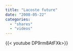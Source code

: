 ```yaml
---
title: "Lacoste future"
date: "2008-05-22"
categories:
  - "shares"
  - "videos"
---
```


<div style="width: 70vw;">{{< youtube DP9rm8AtFXk>}}</div>
